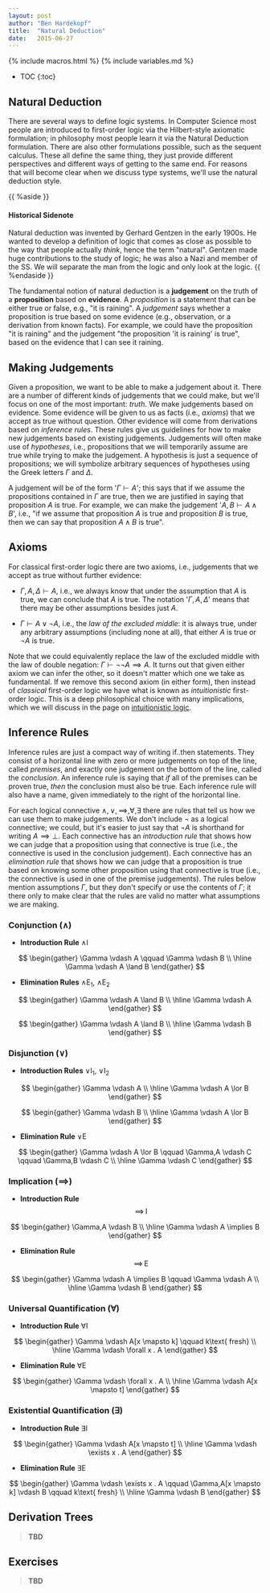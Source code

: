 ```yaml
---
layout: post
author: "Ben Hardekopf"
title:  "Natural Deduction"
date:   2015-06-27
---
```


<!--
    ISSUES:

    - put introduction and elimination rules into columns
    - provide names for inference rules in the proper place
    - figure out derivation trees
-->

{% include macros.html %}
{% include variables.md %}

* TOC
{:toc}

## Natural Deduction

There are several ways to define logic systems. In Computer Science
most people are introduced to first-order logic via the Hilbert-style
axiomatic formulation; in philosophy most people learn it via the
Natural Deduction formulation. There are also other formulations
possible, such as the sequent calculus. These all define the same
thing, they just provide different perspectives and different ways of
getting to the same end. For reasons that will become clear when we
discuss type systems, we'll use the natural deduction style.

{{ %aside }}
#### Historical Sidenote

Natural deduction was invented by Gerhard Gentzen in the early
1900s. He wanted to develop a definition of logic that comes as close
as possible to the way that people actually _think_, hence the term
"natural". Gentzen made huge contributions to the study of logic; he
was also a Nazi and member of the SS. We will separate the man from
the logic and only look at the logic.
{{ %endaside }}

The fundamental notion of natural deduction is a __judgement__ on the
truth of a __proposition__ based on __evidence__. A _proposition_ is a
statement that can be either true or false, e.g., "it is raining". A
_judgement_ says whether a proposition is true based on some evidence
(e.g., observation, or a derivation from known facts). For example, we
could have the proposition "it is raining" and the judgement "the
proposition 'it is raining' is true", based on the evidence that I can
see it raining. 

## Making Judgements

Given a proposition, we want to be able to make a judgement about
it. There are a number of different kinds of judgements that we could
make, but we'll focus on one of the most important: _truth_.  We make
judgements based on evidence. Some evidence will be given to us as
facts (i.e., _axioms_) that we accept as true without question. Other
evidence will come from derivations based on _inference rules_. These
rules give us guidelines for how to make new judgements based on
existing judgements. Judgements will often make use of _hypotheses_,
i.e., propositions that we will temporarily assume are true while
trying to make the judgement. A hypothesis is just a sequence of
propositions; we will symbolize arbitrary sequences of hypotheses
using the Greek letters $\Gamma$ and $\Delta$.

A judgement will be of the form '$\Gamma \vdash A$'; this says that if
we assume the propositions contained in $\Gamma$ are true, then we are
justified in saying that proposition $A$ is true. For example, we can
make the judgement '$A,B \vdash A \land B$', i.e., "if we assume that
proposition $A$ is true and proposition $B$ is true, then we can say
that proposition $A \land B$ is true".

## Axioms

For classical first-order logic there are two axioms, i.e., judgements
that we accept as true without further evidence:


- $\Gamma,A,\Delta \vdash A$, i.e., we always know that under the
  assumption that $A$ is true, we can conclude that $A$ is true. The
  notation '$\Gamma,A,\Delta$' means that there may be other
  assumptions besides just $A$.

- $\Gamma \vdash A \lor \neg A$, i.e., the _law of the excluded
  middle_: it is always true, under any arbitrary assumptions
  (including none at all), that either $A$ is true or $\neg A$ is
  true.

Note that we could equivalently replace the law of the excluded middle
with the law of double negation: $\Gamma \vdash \neg\neg A \implies
A$. It turns out that given either axiom we can infer the other, so it
doesn't matter which one we take as fundamental. If we remove this
second axiom (in either form), then instead of _classical_ first-order
logic we have what is known as _intuitionistic_ first-order
logic. This is a deep philosophical choice with many implications,
which we will discuss in the page on [intuitionistic logic](???).

## Inference Rules

Inference rules are just a compact way of writing if..then
statements. They consist of a horizontal line with zero or more
judgements on top of the line, called _premises_, and exactly one
judgement on the bottom of the line, called the _conclusion_. An
inference rule is saying that _if_ all of the premises can be proven
true, _then_ the conclusion must also be true. Each inference rule
will also have a name, given immediately to the right of the
horizontal line.

For each logical connective $\land, \lor, \implies, \forall, \exists$
there are rules that tell us how we can use them to make
judgements. We don't include $\neg$ as a logical connective; we could,
but it's easier to just say that $\neg A$ is shorthand for writing $A
\implies \bot$. Each connective has an _introduction rule_ that shows
how we can judge that a proposition using that connective is true
(i.e., the connective is used in the conclusion judgement). Each
connective has an _elimination rule_ that shows how we can judge that
a proposition is true based on knowing some other proposition using
that connective is true (i.e., the connective is used in one of the
premise judgements). The rules below mention assumptions $\Gamma$, but
they don't specify or use the contents of $\Gamma$; it there only to
make clear that the rules are valid no matter what assumptions we are
making.

### Conjunction ($\land$)

- __Introduction Rule__ $\land\text{I}$

$$
\begin{gather}
\Gamma \vdash A \qquad \Gamma \vdash B
\\ \hline
\Gamma \vdash A \land B
\end{gather}
$$

- __Elimination Rules__ $\land\text{E}_1$, $\land\text{E}_2$

$$
\begin{gather}
\Gamma \vdash A \land B
\\ \hline
\Gamma \vdash A
\end{gather}
$$

$$
\begin{gather}
\Gamma \vdash A \land B
\\ \hline
\Gamma \vdash B
\end{gather}
$$

### Disjunction ($\lor$)

- __Introduction Rules__ $\lor\text{I}_1$, $\lor\text{I}_2$

$$
\begin{gather}
\Gamma \vdash A
\\ \hline
\Gamma \vdash A \lor B
\end{gather}
$$

$$
\begin{gather}
\Gamma \vdash B
\\ \hline
\Gamma \vdash A \lor B
\end{gather}
$$

- __Elimination Rule__ $\lor\text{E}$

$$
\begin{gather}
\Gamma \vdash A \lor B \qquad \Gamma,A \vdash C \qquad \Gamma,B \vdash C
\\ \hline
\Gamma \vdash C
\end{gather}
$$

### Implication ($\implies$)

- __Introduction Rule__ $$\implies\!\!\text{I}$$

$$
\begin{gather}
\Gamma,A \vdash B
\\ \hline
\Gamma \vdash A \implies B
\end{gather}
$$

- __Elimination Rule__ $$\implies\!\!\text{E}$$

$$
\begin{gather}
\Gamma \vdash A \implies B \qquad \Gamma \vdash A
\\ \hline
\Gamma \vdash B
\end{gather}
$$

### Universal Quantification ($\forall$)

- __Introduction Rule__ $\forall\text{I}$

$$
\begin{gather}
\Gamma \vdash A[x \mapsto k] \qquad k\text{ fresh}
\\ \hline
\Gamma \vdash \forall x . A
\end{gather}
$$

- __Elimination Rule__ $\forall\text{E}$

$$
\begin{gather}
\Gamma \vdash \forall x . A
\\ \hline
\Gamma \vdash A[x \mapsto t]
\end{gather}
$$

### Existential Quantification ($\exists$)

- __Introduction Rule__ $\exists\text{I}$

$$
\begin{gather}
\Gamma \vdash A[x \mapsto t]
\\ \hline
\Gamma \vdash \exists x . A
\end{gather}
$$

- __Elimination Rule__ $\exists\text{E}$

$$
\begin{gather}
\Gamma \vdash \exists x . A \qquad \Gamma,A[x \mapsto k] \vdash B \qquad k\text{ fresh}
\\ \hline
\Gamma \vdash B
\end{gather}
$$

## Derivation Trees

> __TBD__

## Exercises

> __TBD__
